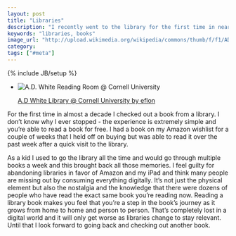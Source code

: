 ```yaml
---
layout: post
title: "Libraries"
description: "I recently went to the library for the first time in nearly a decade to check out a book and felt pangs of nostalgia."
keywords: "libraries, books"
image_url: "http://upload.wikimedia.org/wikipedia/commons/thumb/f/f1/ADWhiteReadingRoom%2C_CornellUniversity.jpg/1280px-ADWhiteReadingRoom%2C_CornellUniversity.jpg"
category:
tags: ["#meta"]
---
```

{% include JB/setup %}
<ul class="thumbnails">
  <li class="span7">
    <div class="thumbnail" style="border:none;">
      <img src="http://upload.wikimedia.org/wikipedia/commons/thumb/f/f1/ADWhiteReadingRoom%2C_CornellUniversity.jpg/1280px-ADWhiteReadingRoom%2C_CornellUniversity.jpg" alt="A.D. White Reading Room @ Cornell University"/>
      <p class="center"><a href="http://www.flickr.com/photos/eflon/2874341070/in/set-72157607982619613">A.D White Library @ Cornell University by eflon</a></p>
    </div>
  </li>
</ul>

For the first time in almost a decade I checked out a book from a library. I don’t know why I ever stopped - the experience is extremely simple and you’re able to read a book for free. I had a book on my Amazon wishlist for a couple of weeks that I held off on buying but was able to read it over the past week after a quick visit to the library.

As a kid I used to go the library all the time and would go through multiple books a week and this brought back all those memories. I feel guilty for abandoning libraries in favor of Amazon and my iPad and think many people are missing out by consuming everything digitally. It’s not just the physical element but also the nostalgia and the knowledge that there were dozens of people who have read the exact same book you’re reading now. Reading a library book makes you feel that you’re a step in the book’s journey as it grows from home to home and person to person. That’s completely lost in a digital world and it will only get worse as libraries change to stay relevant. Until that I look forward to going back and checking out another book.
